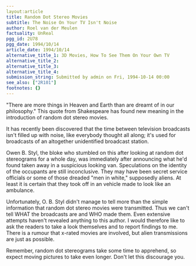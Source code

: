 ```yaml
---
layout:article
title: Random Dot Stereo Movies
subtitle: The Noise On Your TV Isn't Noise
author: Roel van der Meulen
factuality: UnReal
pgg_id: 2U78
pgg_date: 1994/10/14
article_date: 1994/10/14
alternative_title_1: 3D Movies, How To See Them On Your Own TV
alternative_title_2: 
alternative_title_3: 
alternative_title_4: 
submission_string: Submitted by admin on Fri, 1994-10-14 00:00
see_also: ["2R101"]
footnotes: {}
---
```

<div>
<p>"There are more things in Heaven and Earth than are dreamt of in our philosophy." This quote from Shakespeare has found new meaning in the introduction of random dot stereo movies.</p>
<p>It has recently been discovered that the time between television broadcasts isn't filled up with noise, like everybody thought all along; it's used for broadcasts of an altogether unidentified broadcast station.</p>
<p>Owen B. Styl, the bloke who stumbled on this after looking at random dot stereograms for a whole day, was immediately after announcing what he'd found taken away in a suspicious looking van. Speculations on the identity of the occupants are still inconclusive. They may have been secret service officials or some of those dreaded "men in white," supposedly aliens. At least it is certain that they took off in an vehicle made to look like an ambulance.</p>
<p>Unfortunately, O. B. Styl didn't manage to tell more than the simple information that random dot stereo movies were transmitted. Thus we can't tell WHAT the broadcasts are and WHO made them. Even extensive attempts haven't revealed anything to this author. I would therefore like to ask the readers to take a look themselves and to report findings to me. There is a rumour that x-rated movies are involved, but alien transmissions are just as possible.</p>
<p>Remember, random dot stereograms take some time to apprehend, so expect moving pictures to take even longer. Don't let this discourage you.</p>
</div>
